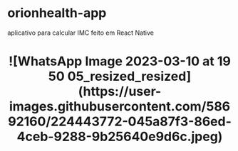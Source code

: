 # orionhealth-app
aplicativo para calcular IMC feito em React Native


<h1 align="center">
  ![WhatsApp Image 2023-03-10 at 19 50 05_resized_resized](https://user-images.githubusercontent.com/58692160/224443772-045a87f3-86ed-4ceb-9288-9b25640e9d6c.jpeg)
</h1>
